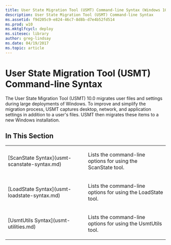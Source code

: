 ```yaml
---
title: User State Migration Tool (USMT) Command-line Syntax (Windows 10)
description: User State Migration Tool (USMT) Command-line Syntax
ms.assetid: f9d205c9-e824-46c7-8d8b-d7e4b52fd514
ms.prod: w10
ms.mktglfcycl: deploy
ms.sitesec: library
author: greg-lindsay
ms.date: 04/19/2017
ms.topic: article
---
```


# User State Migration Tool (USMT) Command-line Syntax


The User State Migration Tool (USMT) 10.0 migrates user files and settings during large deployments of Windows. To improve and simplify the migration process, USMT captures desktop, network, and application settings in addition to a user's files. USMT then migrates these items to a new Windows installation.

## In This Section


<table>
<colgroup>
<col width="50%" />
<col width="50%" />
</colgroup>
<tbody>
<tr class="odd">
<td align="left"><p>[ScanState Syntax](usmt-scanstate-syntax.md)</p></td>
<td align="left"><p>Lists the command-line options for using the ScanState tool.</p></td>
</tr>
<tr class="even">
<td align="left"><p>[LoadState Syntax](usmt-loadstate-syntax.md)</p></td>
<td align="left"><p>Lists the command-line options for using the LoadState tool.</p></td>
</tr>
<tr class="odd">
<td align="left"><p>[UsmtUtils Syntax](usmt-utilities.md)</p></td>
<td align="left"><p>Lists the command-line options for using the UsmtUtils tool.</p></td>
</tr>
</tbody>
</table>

 

 

 





